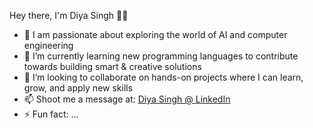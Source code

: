 Hey there, I'm Diya Singh 🙋‍♀️
- 🚀 I am passionate about exploring the world of AI and computer engineering
- 🌱 I’m currently learning new programming languages to contribute towards building smart & creative solutions
- 🤝 I’m looking to collaborate on hands-on projects where I can learn, grow, and apply new skills
- 📫 Shoot me a message at: [Diya Singh @ LinkedIn](https://www.linkedin.com/in/diya-singh-1323232a7/)
- ⚡ Fun fact: ...

<!---
DiyaSingh-tech/DiyaSingh-tech is a ✨ special ✨ repository because its `README.md` (this file) appears on your GitHub profile.
You can click the Preview link to take a look at your changes.
--->
